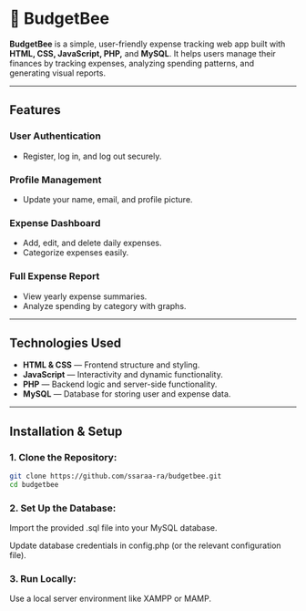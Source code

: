 # 🐝 BudgetBee

**BudgetBee** is a simple, user-friendly expense tracking web app built with **HTML, CSS, JavaScript, PHP,** and **MySQL**. It helps users manage their finances by tracking expenses, analyzing spending patterns, and generating visual reports.

---

## Features

### User Authentication
- Register, log in, and log out securely.

### Profile Management
- Update your name, email, and profile picture.

### Expense Dashboard
- Add, edit, and delete daily expenses.
- Categorize expenses easily.

### Full Expense Report
- View yearly expense summaries.
- Analyze spending by category with graphs.

---

## Technologies Used
- **HTML & CSS** — Frontend structure and styling.
- **JavaScript** — Interactivity and dynamic functionality.
- **PHP** — Backend logic and server-side functionality.
- **MySQL** — Database for storing user and expense data.

---

## Installation & Setup

### 1. Clone the Repository:
```bash
git clone https://github.com/ssaraa-ra/budgetbee.git
cd budgetbee
```

### 2. Set Up the Database:
Import the provided .sql file into your MySQL database.

Update database credentials in config.php (or the relevant configuration file).

### 3. Run Locally:
Use a local server environment like XAMPP or MAMP.


